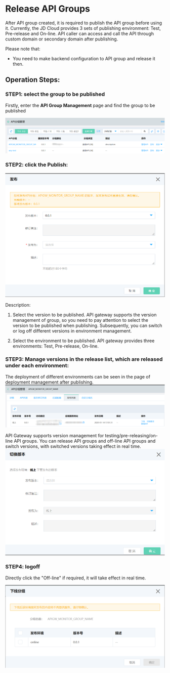 # Release API Groups

After API group created, it is required to publish the API group before using it. Currently, the JD Cloud provides 3 sets of publishing environment: Test, Pre-release and On-line. API caller can access and call the API through custom domain or secondary domain after publishing.

Please note that:

* You need to make backend configuration to API group and release it then.


## Operation Steps:

### STEP1: select the group to be published

Firstly, enter the **API Group Management** page and find the group to be published

![APIgroup list](../../../../../image/Internet-Middleware/API-Gateway/group-publishing-1.png)



### STEP2: click the **Publish**:

![发布](../../../../../image/Internet-Middleware/API-Gateway/group-publishing-2.png)


Description:


1) Select the version to be published. API gateway supports the version management of group, so you need to pay attention to select the version to be published when publishing. Subsequently, you can switch or log off different versions in environment management.
   
2) Select the environment to be published. API gateway provides three environments: Test, Pre-release, On-line.



### STEP3: Manage versions in the release list, which are released under each environment:
The deployment of different environments can be seen in the page of deployment management after publishing.
![发布列表](../../../../../image/Internet-Middleware/API-Gateway/group-publishing-3.png)

API Gateway supports version management for testing/pre-releasing/on-line API groups. You can release API groups and off-line API groups and switch versions, with switched versions taking effect in real time.
![切换版本](../../../../../image/Internet-Middleware/API-Gateway/group-publishing-4.png)

### STEP4: logoff
Directly click the "Off-line" if required, it will take effect in real time.

![下线](../../../../../image/Internet-Middleware/API-Gateway/group-publishing-5.png)


